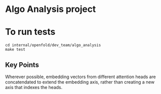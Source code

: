# Algo Analysis project

# To run tests

```
cd internal/openfold/dev_team/algo_analysis
make test
```

## Key Points

Wherever possible, embedding vectors from different attention heads are concatendated to extend the embedding axis, rather than creating a new axis
that indexes the heads.
